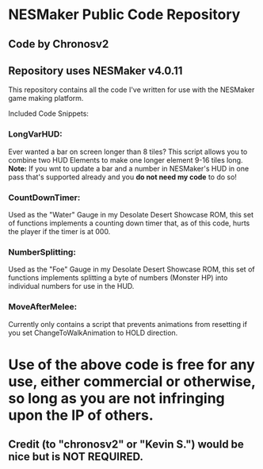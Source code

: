 # NESMaker Public Code Repository
## Code by Chronosv2
## Repository uses NESMaker v4.0.11

This repository contains all the code I've written for use with the NESMaker game making platform.

Included Code Snippets:
### LongVarHUD:
Ever wanted a bar on screen longer than 8 tiles? This script allows you to combine two HUD Elements to make one longer element 9-16 tiles long. **Note:** If you wnt to update a bar and a number in NESMaker's HUD in one pass that's supported already and you __do not need my code__ to do so!
### CountDownTimer:
Used as the "Water" Gauge in my Desolate Desert Showcase ROM, this set of functions implements a counting down timer that, as of this code, hurts the player if the timer is at 000.
### NumberSplitting:
Used as the "Foe" Gauge in my Desolate Desert Showcase ROM, this set of functions implements splitting a byte of numbers (Monster HP) into individual numbers for use in the HUD.
### MoveAfterMelee:
Currently only contains a script that prevents animations from resetting if you set ChangeToWalkAnimation to HOLD direction.

# Use of the above code is free for any use, either commercial or otherwise, so long as you are not infringing upon the IP of others.
## Credit (to "chronosv2" or "Kevin S.") would be nice but is NOT REQUIRED.
